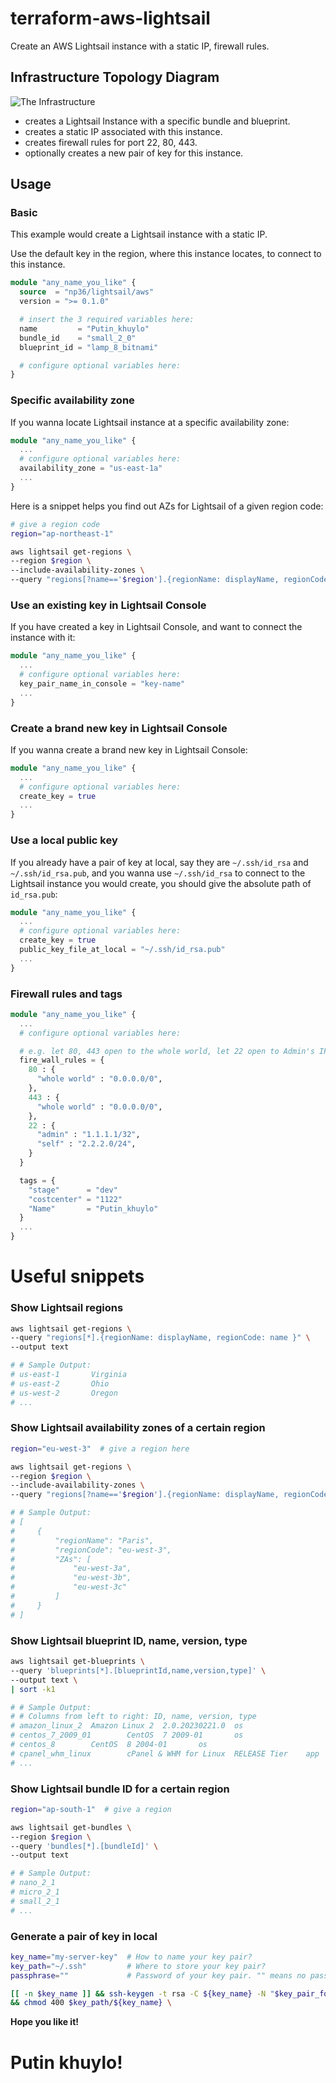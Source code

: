 # terraform-aws-lightsail

Create an AWS Lightsail instance with a static IP, firewall rules.

## Infrastructure Topology Diagram

![The Infrastructure](https://github.com/np36/terraform-aws-lightsail/blob/025a9fbf40672f1c98ae06534221ba0a7d177efa/_docs/np36_lightsail_aws.png?raw=true)

- creates a Lightsail Instance with a specific bundle and blueprint.
- creates a static IP associated with this instance.
- creates firewall rules for port 22, 80, 443.
- optionally creates a new pair of key for this instance.

## Usage

### Basic

This example would create a Lightsail instance with a static IP.

Use the default key in the region, where this instance locates, to connect to this instance.

```terraform
module "any_name_you_like" {
  source  = "np36/lightsail/aws"
  version = ">= 0.1.0"

  # insert the 3 required variables here:
  name         = "Putin_khuylo"
  bundle_id    = "small_2_0"
  blueprint_id = "lamp_8_bitnami"

  # configure optional variables here:
}
```

### Specific availability zone

If you wanna locate Lightsail instance at a specific availability zone:

```terraform
module "any_name_you_like" {
  ...
  # configure optional variables here:
  availability_zone = "us-east-1a"
  ...
}
```

Here is a snippet helps you find out AZs for Lightsail of a given region code:

```bash
# give a region code
region="ap-northeast-1"

aws lightsail get-regions \
--region $region \
--include-availability-zones \
--query "regions[?name=='$region'].{regionName: displayName, regionCode: name, ZAs:availabilityZones[?state=='available'].zoneName }"
```

### Use an existing key in Lightsail Console

If you have created a key in Lightsail Console, and want to connect the instance with it:

```terraform
module "any_name_you_like" {
  ...
  # configure optional variables here:
  key_pair_name_in_console = "key-name"
  ...
}
```

### Create a brand new key in Lightsail Console

If you wanna create a brand new key in Lightsail Console:

```terraform
module "any_name_you_like" {
  ...
  # configure optional variables here:
  create_key = true
  ...
}
```

### Use a local public key

If you already have a pair of key at local, say they are `~/.ssh/id_rsa` and `~/.ssh/id_rsa.pub`, and you wanna use `~/.ssh/id_rsa` to connect to the Lightsail instance you would create, you should give the absolute path of `id_rsa.pub`:

```terraform
module "any_name_you_like" {
  ...
  # configure optional variables here:
  create_key = true
  public_key_file_at_local = "~/.ssh/id_rsa.pub"
  ...
}
```

### Firewall rules and tags

```terraform
module "any_name_you_like" {
  ...
  # configure optional variables here:

  # e.g. let 80, 443 open to the whole world, let 22 open to Admin's IP and others:
  fire_wall_rules = {
    80 : {
      "whole world" : "0.0.0.0/0",
    },
    443 : {
      "whole world" : "0.0.0.0/0",
    },
    22 : {
      "admin" : "1.1.1.1/32",
      "self" : "2.2.2.0/24",
    }
  }

  tags = {
    "stage"      = "dev"
    "costcenter" = "1122"
    "Name"       = "Putin_khuylo"
  }
  ...
}
```

# Useful snippets

### Show Lightsail regions

```bash
aws lightsail get-regions \
--query "regions[*].{regionName: displayName, regionCode: name }" \
--output text

# # Sample Output:
# us-east-1       Virginia
# us-east-2       Ohio
# us-west-2       Oregon
# ...
```

### Show Lightsail availability zones of a certain region

```bash
region="eu-west-3"  # give a region here

aws lightsail get-regions \
--region $region \
--include-availability-zones \
--query "regions[?name=='$region'].{regionName: displayName, regionCode: name, ZAs:availabilityZones[?state=='available'].zoneName }"

# # Sample Output:
# [
#     {
#         "regionName": "Paris",
#         "regionCode": "eu-west-3",
#         "ZAs": [
#             "eu-west-3a",
#             "eu-west-3b",
#             "eu-west-3c"
#         ]
#     }
# ]
```

### Show Lightsail blueprint ID, name, version, type

```bash
aws lightsail get-blueprints \
--query 'blueprints[*].[blueprintId,name,version,type]' \
--output text \
| sort -k1

# # Sample Output:
# # Columns from left to right: ID, name, version, type
# amazon_linux_2  Amazon Linux 2  2.0.20230221.0  os
# centos_7_2009_01        CentOS  7 2009-01       os
# centos_8        CentOS  8 2004-01       os
# cpanel_whm_linux        cPanel & WHM for Linux  RELEASE Tier    app
# ...
```

### Show Lightsail bundle ID for a certain region

```bash
region="ap-south-1"  # give a region

aws lightsail get-bundles \
--region $region \
--query 'bundles[*].[bundleId]' \
--output text

# # Sample Output:
# nano_2_1
# micro_2_1
# small_2_1
# ...
```

### Generate a pair of key in local

```bash
key_name="my-server-key"  # How to name your key pair?
key_path="~/.ssh"         # Where to store your key pair?
passphrase=""             # Password of your key pair. "" means no password.

[[ -n $key_name ]] && ssh-keygen -t rsa -C ${key_name} -N "$key_pair_for_web_ins_passphrase" -f $key_path/${key_name} \
&& chmod 400 $key_path/${key_name} \
```

**Hope you like it!**

# Putin khuylo!

```

```
